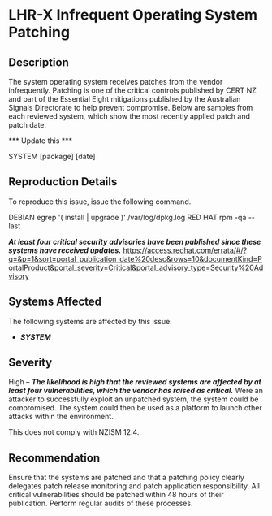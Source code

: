LHR-X Infrequent Operating System Patching
==========================================

Description
-----------
The system operating system receives patches from the vendor infrequently. Patching is one of the critical controls published by CERT NZ and part of the Essential Eight mitigations published by the Australian Signals Directorate to help prevent compromise. Below are samples from each reviewed system, which show the most recently applied patch and patch date.

*** Update this ***

SYSTEM
\[package\] \[date\]

Reproduction Details
--------------------
To reproduce this issue, issue the following command.

DEBIAN	egrep '( install | upgrade )' /var/log/dpkg.log
RED HAT	rpm -qa --last

***At least four critical security advisories have been published since these systems have received updates.***
https://access.redhat.com/errata/#/?q=&p=1&sort=portal_publication_date%20desc&rows=10&documentKind=PortalProduct&portal_severity=Critical&portal_advisory_type=Security%20Advisory

Systems Affected
----------------
The following systems are affected by this issue:
  * ***SYSTEM***

Severity
--------
High – ***The likelihood is high that the reviewed systems are affected by at least four vulnerabilities, which the vendor has raised as critical.*** Were an attacker to successfully exploit an unpatched system, the system could be compromised. The system could then be used as a platform to launch other attacks within the environment.

This does not comply with NZISM 12.4.

Recommendation
--------------
Ensure that the systems are patched and that a patching policy clearly delegates patch release monitoring and patch application responsibility. All critical vulnerabilities should be patched within 48 hours of their publication. Perform regular audits of these processes.
